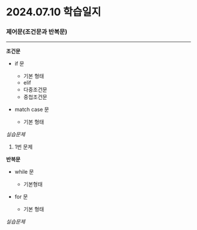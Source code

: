 # 2024.07.10 학습일지 #

### 제어문(조건문과 반복문) ###
---

**조건문**
- if 문
  - 기본 형태
  - elif
  - 다중조건문
  - 중첩조건문
    
- match case 문
  - 기본 형태

*실습문제*
1. 1번 문제

**반복문**
- while 문
  - 기본형태
    
- for 문
  - 기본 형태

*실습문제*
